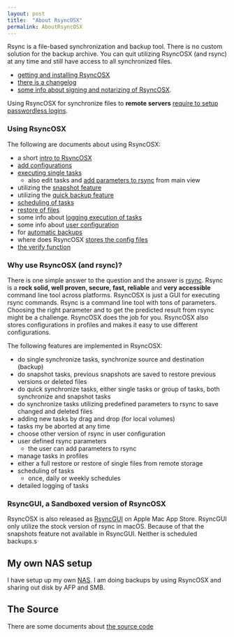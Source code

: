 ```yaml
---
layout: post
title:  "About RsyncOSX"
permalink: AboutRsyncOSX
---
```

Rsync is a file-based synchronization and backup tool. There is no custom solution for the backup archive. You can quit utilizing RsyncOSX (and rsync) at any time and still have access to all synchronized files.

 - [getting and installing RsyncOSX](/Install)
 - [there is a changelog](/Changelog)
 - [some info about signing and notarizing of RsyncOSX](/Notarized).

Using RsyncOSX for synchronize files to **remote servers** [require to setup passwordless logins](/Remotelogins).

### Using RsyncOSX

The following are documents about using RsyncOSX:
- a short [intro to RsyncOSX](/Intro)
- [add configurations](/AddConfigurations)
- [executing single tasks](/SingleTask)
  - also edit tasks and [add parameters to rsync](/Parameters) from main view
- utilizing the [snapshot feature](/Snapshots)
- utilizing the [quick backup feature](/Quickbackup)
- [scheduling of tasks](/ScheduleTasks)
- [restore of files](/Restore)
- some info about [logging execution of tasks](/Logging)
- some info about [user configuration](/UserConfiguration)
- for [automatic backups](/Automatic)
- where does RsyncOSX [stores the config files](/configfiles)
- [the verify function](/Verify)

### Why use RsyncOSX (and rsync)?

There is one simple answer to the question and the answer is [rsync](https://en.wikipedia.org/wiki/Rsync). Rsync is a **rock solid, well proven, secure, fast, reliable** and **very accessible** command line tool across platforms. RsyncOSX is just a GUI for executing rsync commands. Rsync is a command line tool with tons of parameters. Choosing the right parameter and to get the predicted result from rsync might be a challenge. RsyncOSX does the job for you. RsyncOSX also stores configurations in profiles and makes it easy to use different configurations.

The following features are implemented in RsyncOSX:

- do single synchronize tasks, synchronize source and destination (backup)
- do snapshot tasks, previous snapshots are saved to restore previous versions or deleted files
- do quick synchronize tasks, either single tasks or group of tasks, both synchronize and snapshot tasks
- do synchronize tasks utilizing predefined parameters to rsync to save changed and deleted files
- adding new tasks by drag and drop (for local volumes)
- tasks my be aborted at any time
- choose other version of rsync in user configuration
- user defined rsync parameters
  - the user can add parameters to rsync
- manage tasks in profiles
- either a full restore or restore of single files from remote storage
- scheduling of tasks
  - once, daily or weekly schedules
- detailed logging of tasks

### RsyncGUI, a Sandboxed version of RsyncOSX

RsyncOSX is also released as [RsyncGUI](https://itunes.apple.com/us/app/rsyncgui/id1449707783?l=nb&ls=1&mt=12) on Apple Mac App Store. RsyncGUI only utilize the stock version of rsync in macOS. Because of that the snapshots feature not available in RsyncGUI. Neither is scheduled backups.s

## My own NAS setup

I have setup up my own [NAS](/DIYNAS). I am doing backups by using RsyncOSX and sharing out disk by AFP and SMB.

## The Source

There are some documents about [the source code](/Source)
